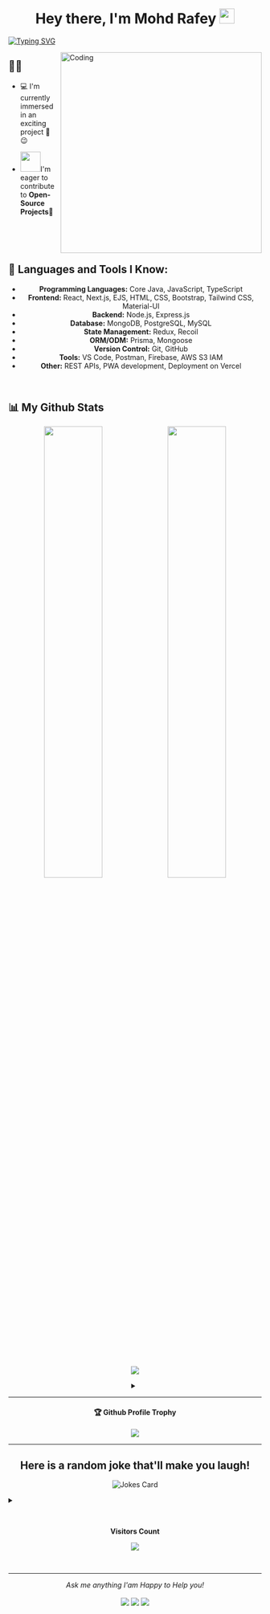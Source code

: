
<h1 align="center">Hey there, I'm Mohd Rafey <img src="https://media.giphy.com/media/hvRJCLFzcasrR4ia7z/giphy.gif" width="30px"></h1>


[![Typing SVG](https://readme-typing-svg.demolab.com?font=Merriweather&weight=600&size=25&pause=1000&color=FF0000&center=true&vCenter=true&random=false&width=1000&lines=Passionate+Software+Engineer;Full+Stack+Web+Developer;Programmer)](https://git.io/typing-svg)


<img align="right" alt="Coding" width="400" src="https://github.com/ayushparikh-code/ayushparikh-code/blob/main/coding-freak%20(1).gif">


## 🙋‍♂️
- 💻 I'm currently immersed in an exciting project 🚀 :wink:

- <img src="https://github.com/rajput2107/rajput2107/blob/master/Assets/Handshake.gif" width="40px">I'm eager to contribute to **Open-Source Projects**🌟

<br>
<br>
<br>

## 🚀 Languages and Tools I Know:
<ul align="center">
    <li><strong>Programming Languages:</strong> Core Java, JavaScript, TypeScript</li>
    <li><strong>Frontend:</strong> React, Next.js, EJS, HTML, CSS, Bootstrap, Tailwind CSS, Material-UI</li>
    <li><strong>Backend:</strong> Node.js, Express.js</li>
    <li><strong>Database:</strong> MongoDB, PostgreSQL, MySQL</li>
    <li><strong>State Management:</strong> Redux, Recoil</li>
    <li><strong>ORM/ODM:</strong> Prisma, Mongoose</li>
    <li><strong>Version Control:</strong> Git, GitHub</li>
    <li><strong>Tools:</strong> VS Code, Postman, Firebase, AWS S3 IAM</li>
    <li><strong>Other:</strong> REST APIs, PWA development, Deployment on Vercel</li>
</ul>

<br>

## 📊 My Github Stats
<p align="center">
  <img width="48%" src="https://github-readme-stats.vercel.app/api?username=mohdrafey1&show_icons=true&theme=tokyonight" />
  <img width="48%" src="https://github-readme-streak-stats.herokuapp.com/?user=mohdrafey1&theme=tokyonight" />
  <img src="https://github-readme-stats.vercel.app/api/top-langs/?username=mohdrafey1&theme=tokyonight" align="center" />
</p>

<details> <summary align="center"> </samp></summary><b>Note:</b> Most Used languages is only a metric of the languages my public code consists of and doesn't reflect experience or skill level.</details>

---

<div align="center">
  <h4>🏆 Github Profile Trophy</h4>
  <a href="https://github.com/ryo-ma/github-profile-trophy">
    <img src="https://github-profile-trophy.vercel.app/?username=mohdrafey1&column=7"/>
  </a>
</div>

---


<div align="center">
  
## Here is a random joke that'll make you laugh!
![Jokes Card](https://readme-jokes.vercel.app/api)
<br><details><summary align="left"> </samp></summary><p align ="centre"> Refresh page to load New joke</p></details>
</div>
<div align="center">
<br><p align="centre"><b>Visitors Count</b></p>  
<p align="center"><img align="center" src="https://profile-counter.glitch.me/{mohdrafey1}/count.svg" /></p> 
<br></div>

<hr>
<p align="center">
  <i>Ask me anything I'am Happy to Help you! </i>
  <br><br>
<a target="_blank" href="https://www.linkedin.com/in/mohd-rafey"><img src="https://img.shields.io/badge/-LinkedIn-0077B5?style=for-the-badge&logo=Linkedin&logoColor=white"></img></a>
<a target="_blank" href="mailto:mohdrafey600@gmail.com"><img src="https://img.shields.io/badge/-Gmail-D14836?style=for-the-badge&logo=Gmail&logoColor=white"></img></a>
<a target="_blank" href="https://x.com/MohdRafey72"><img src="https://img.shields.io/badge/-Twitter-1DA1F2?style=for-the-badge&logo=Twitter&logoColor=white"></img></a>
 <br>
    
</p>
